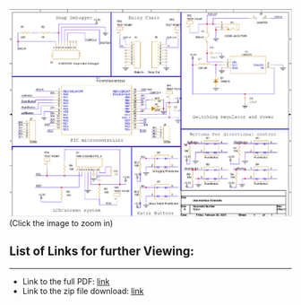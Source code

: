 <img src="https://github.com/Rohan-Fernandez/Rohan-Fernandez.github.io/blob/main/Images/Individual_Schematic_image.png?raw=true">
(Click the image to zoom in)

## List of Links for further Viewing: 
---------------------------------------------------------------------------

* Link to the full PDF: [link](https://github.com/Rohan-Fernandez/Rohan-Fernandez.github.io/blob/main/Images/User%20Interface%20Schematic.pdf)
* Link to the zip file download: [link](https://github.com/Rohan-Fernandez/Rohan-Fernandez.github.io/raw/refs/heads/main/Images/Zip_Individual_Schematic.zip)
